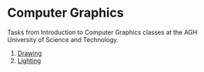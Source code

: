 # Computer Graphics 

Tasks from Introduction to Computer Graphics classes at the AGH University of Science and Technology.

1. [Drawing](../master/lab1)
2. [Lighting](../master/lab2)